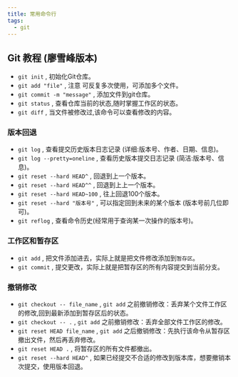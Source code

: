 ```yaml
---
title: 常用命令行
tags:
  - git
---
```

## Git 教程 (廖雪峰版本)

* `git init` , 初始化Git仓库。
* `git add "file"` , 注意 可反复多次使用，可添加多个文件。
* `git commit -m "message"` , 添加文件到git仓库。
* `git status` , 查看仓库当前的状态,随时掌握工作区的状态。
* `git diff` , 当文件被修改过,该命令可以查看修改的内容。

<h3> 版本回退</h3> 

* `git log` , 查看提交历史版本日志记录 (详细:版本号、作者、日期、信息)。
* `git log --pretty=oneline` , 查看历史版本提交日志记录 (简洁:版本号、信息)。
* `git reset --hard HEAD^` , 回退到上一个版本。
* `git reset --hard HEAD^^` , 回退到上上一个版本。
* `git reset --hard HEAD~100` , 往上回退100个版本。
* `git reset --hard "版本号"`  , 可以指定回到未来的某个版本 (版本号前几位即可)。
* `git reflog` , 查看命令历史(经常用于查询某一次操作的版本号)。

<h3> 工作区和暂存区</h3>

* `git add` , 把文件添加进去，实际上就是把文件修改添加到`暂存区`。
* `git commit` , 提交更改，实际上就是把暂存区的所有内容提交到当前分支。

<h3> 撤销修改</h3>

* `git checkout -- file_name` , `git add` 之前撤销修改：丢弃某个文件工作区的修改,回到最新添加到暂存区后的状态。
* `git checkout -- .` , `git add` 之前撤销修改：丢弃全部文件工作区的修改。
* `git reset HEAD file_name` , `git add` 之后撤销修改：先执行该命令从暂存区撤出文件，然后再丢弃修改。
* `git reset HEAD .` , 将暂存区的所有文件都撤出。
* `git reset --hard HEAD^` , 如果已经提交不合适的修改到版本库，想要撤销本次提交，使用版本回退。








